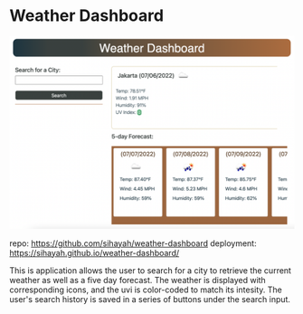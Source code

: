 # Weather Dashboard


![weather-dashboard](landing.png "weather dashboard")

repo: https://github.com/sihayah/weather-dashboard
deployment: https://sihayah.github.io/weather-dashboard/

This is application allows the user to search for a city to retrieve the current weather as well as a five day forecast. The weather is displayed with corresponding icons, and the uvi is color-coded to match its intesity. The user's search history is saved in a series of buttons under the search input.